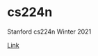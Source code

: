# cs224n

Stanford cs224n Winter 2021

[Link](https://web.stanford.edu/class/archive/cs/cs224n/cs224n.1214/)
